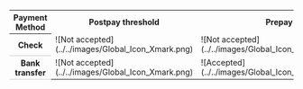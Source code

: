 <table>
  <tr>
    <th style="width:220px" scope="col">
          Payment Method
        </th>
    <th style="width:125px" scope="col">
          Postpay threshold
        </th>
    <th style="width:125px" scope="col">
          Prepay
        </th>
    <th style="width:125px" scope="col">
          Monthly invoice
        </th>
  </tr>
  <tr>
    <th style="border-bottom:solid 1px #ccc" scope="row">
          Check 
        </th>
    <td style="text-align:left">
        ![Not accepted](../../images/Global_Icon_Xmark.png)
      </td>
    <td style="text-align:left">
        ![Not accepted](../../images/Global_Icon_Xmark.png)
      </td>
    <td style="text-align:left">
        ![Not accepted](../../images/Global_Icon_Xmark.png)
      </td>
  </tr>
  <tr>
    <th style="border-bottom:solid 1px #ccc" scope="row">
          Bank transfer 
        </th>
    <td style="text-align:left">
        ![Not accepted](../../images/Global_Icon_Xmark.png)
      </td>
    <td style="text-align:left">
        ![Accepted](../../images/Global_Icon_CheckMark.png)
      </td>
    <td style="text-align:left">
        ![Accepted](../../images/Global_Icon_CheckMark.png)
      </td>
  </tr>
</table>


